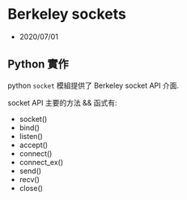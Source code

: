 # Berkeley sockets

- 2020/07/01




## Python 實作

python `socket` 模組提供了 Berkeley socket API 介面.

socket API 主要的方法 && 函式有:
- socket()
- bind()
- listen()
- accept()
- connect()
- connect_ex()
- send()
- recv()
- close()

